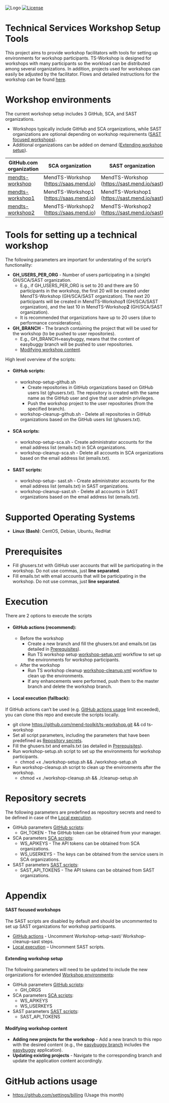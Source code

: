 ![Logo](https://resources.mend.io/mend-sig/logo/mend-dark-logo-horizontal.png)
[![License](https://img.shields.io/badge/License-Apache%202.0-yellowgreen.svg)](https://opensource.org/licenses/Apache-2.0)  
# Technical Services Workshop Setup Tools
This project aims to provide workshop facilitators with tools for setting up environments for workshop participants. TS-Workshop is designed for workshops with many participants so the workload can be distributed among several organizations.
In addition, projects used for workshops can easily be adjusted by the facilitator. Flows and detailed instructions for the workshop can be found [here](https://whitesource.atlassian.net/wiki/spaces/TES/pages/2500984892/Customer+Workshops).

# Workshop environments
The current workshop setup includes 3 GitHub, SCA, and SAST organizations.
- Workshops typically include GitHub and SCA organizations, while SAST organizations are optional depending on workshop requirements ([SAST focused workshops](#sast-focused-workshops)).
- Additional organizations can be added on demand ([Extending workshop setup](#extending-workshop-setup)).

| GitHub.com organization  | SCA organization | SAST organization |
| --- | --- | --- |
| [mendts-workshop](https://github.com/mendts-workshop) | MendTS-Workshop (https://saas.mend.io) | MendTS-Workshop (https://sast.mend.io/sast) |
| [mendts-workshop1](https://github.com/mendts-workshop1) | MendTS-Workshop1 (https://saas.mend.io) | MendTS-Workshop1 (https://sast.mend.io/sast) |
| [mendts-workshop2](https://github.com/mendts-workshop2) | MendTS-Workshop2 (https://saas.mend.io) | MendTS-Workshop2 (https://sast.mend.io/sast) |

# Tools for setting up a technical workshop
The following parameters are important for understating of the script’s functionality:
- **GH_USERS_PER_ORG** - Number of users participating in a (single) GH/SCA/SAST organization.
  - E.g., if GH_USERS_PER_ORG is set to 20 and there are 50 participants in the workshop, the first 20 will be created under MendTS-Workshop (GH/SCA/SAST organization). The next 20 participants will be created in MendTS-Workshop**1** (GH/SCA/SAST organization), and the last 10 in MendTS-Workshop**2** (GH/SCA/SAST organization).
  - It is recommended that organizations have up to 20 users (due to performance considerations).
- **GH_BRANCH** - The branch containing the project that will be used for the workshop (to be pushed to user repositories).
  - E.g., GH_BRANCH=easybuggy, means that the content of easybuggy branch will be pushed to user repositories.
  - [Modifying workshop content](#modifying-workshop-content).

High level overview of the scripts:
- #### GitHub scripts:
  - workshop-setup-github.sh
    - Create repositories in GitHub organizations based on GitHub users list (ghusers.txt). The repository is created with the same name as the GitHub user and give that user admin privileges.
    - Push the workshop project to the user repositories (from the specified branch).
  - workshop-cleanup-github.sh - Delete all repositories in GitHub organizations based on the GitHub users list (ghusers.txt).
- #### SCA scripts:
  - workshop-setup-sca.sh - Create administrator accounts for the email address list (emails.txt) in SCA organizations.
  - workshop-cleanup-sca.sh - Delete all accounts in SCA organizations based on the email address list (emails.txt).
- #### SAST scripts:
  - workshop-setup- sast.sh - Create administrator accounts for the email address list (emails.txt) in SAST organizations.
  - workshop-cleanup-sast.sh - Delete all accounts in SAST organizations based on the email address list (emails.txt).

# Supported Operating Systems
-	**Linux (Bash)**: CentOS, Debian, Ubuntu, RedHat

# Prerequisites
-	Fill ghusers.txt with GitHub user accounts that will be participating in the workshop. Do not use commas, just **line separated**.
-	Fill emails.txt with email accounts that will be participating in the workshop. Do not use commas, just **line separated**.

# Execution
There are 2 options to execute the scripts
- #### GitHub actions (recommend):
  - Before the workshop
    - Create a new branch and fill the ghusers.txt and emails.txt (as detailed in [Prerequisites](#prerequisites)).
    - Run TS workshop setup [workshop-setup.yml](https://github.com/Dima2021/ts-workshop2/actions/workflows/workshop-setup.yml) workflow to set up the environments for workshop participants.
  - After the workshop
    - Run TS workshop cleanup [workshop-cleanup.yml](https://github.com/Dima2021/ts-workshop2/actions/workflows/workshop-cleanup.yml) workflow to clean up the environments.
    - If any enhancements were performed, push them to the master branch and delete the workshop branch.
- #### Local execution (fallback):
If GitHub actions can’t be used (e.g. [GitHub actions usage](#github-actions-usage) limit exceeded), you can clone this repo and execute the scripts locally.
  - git clone https://github.com/mend-toolkit/ts-workshop.git && cd ts-workshop
  - Set all script parameters, including the parameters that have been predefined as [Repository secrets](#repository-secrets).
  - Fill the ghusers.txt and emails.txt (as detailed in [Prerequisites](#prerequisites)).
  - Run workshop-setup.sh script to set up the environments for workshop participants.
    - chmod +x ./workshop-setup.sh && ./workshop-setup.sh
  - Run workshop-cleanup.sh script to clean up the environments after the workshop.
    - chmod +x ./workshop-cleanup.sh && ./cleanup-setup.sh

# Repository secrets
The following parameters are predefined as repository secrets and need to be defined in case of the [Local execution](#Local-execution).
- GitHub parameters [GitHub scripts](#github-scripts):
  - GH_TOKEN - The GitHub token can be obtained from your manager.
- SCA parameters [SCA scripts](#sca-scripts):
  - WS_APIKEYS - The API tokens can be obtained from SCA organizations.
  - WS_USERKEYS - The keys can be obtained from the service users in SCA organizations.
- SAST parameters [SAST scripts](#sast-scripts):
  - SAST_API_TOKENS - The API tokens can be obtained from SAST organizations.

# Appendix
#### SAST focused workshops
The SAST scripts are disabled by default and should be uncommented to set up SAST organizations for workshop participants.
- [GitHub actions](#gitHub-actions-recommend) - Uncomment Workshop-setup-sast/ Workshop-cleanup-sast steps.
- [Local execution](#Local-execution) – Uncomment SAST scripts.
#### Extending workshop setup
The following parameters will need to be updated to include the new organizations for extended [Workshop environments](#workshop-environments):
- GitHub parameters [GitHub scripts](#github-scripts):
  - GH_ORGS
- SCA parameters [SCA scripts](#sca-scripts):
  - WS_APIKEYS
  - WS_USERKEYS
- SAST parameters [SAST scripts](#sast-scripts):
  - SAST_API_TOKENS
#### Modifying workshop content
- **Adding new projects for the workshop** - Add a new branch to this repo with the desired content (e.g., the [easybuggy branch](https://github.com/Dima2021/ts-workshop2/tree/easybuggy) includes the [easybuggy](https://github.com/k-tamura/easybuggy) application).
- **Updating existing projects** - Navigate to the corresponding branch and update the application content accordingly.

# GitHub actions usage
-	https://github.com/settings/billing (Usage this month)
